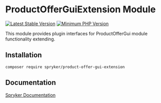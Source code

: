 # ProductOfferGuiExtension Module
[![Latest Stable Version](https://poser.pugx.org/spryker/product-offer-gui-extension/v/stable.svg)](https://packagist.org/packages/spryker/product-offer-gui-extension)
[![Minimum PHP Version](https://img.shields.io/badge/php-%3E%3D%208.2-8892BF.svg)](https://php.net/)

This module provides plugin interfaces for ProductOfferGui module functionality extending.

## Installation

```
composer require spryker/product-offer-gui-extension
```

## Documentation

[Spryker Documentation](https://docs.spryker.com)
